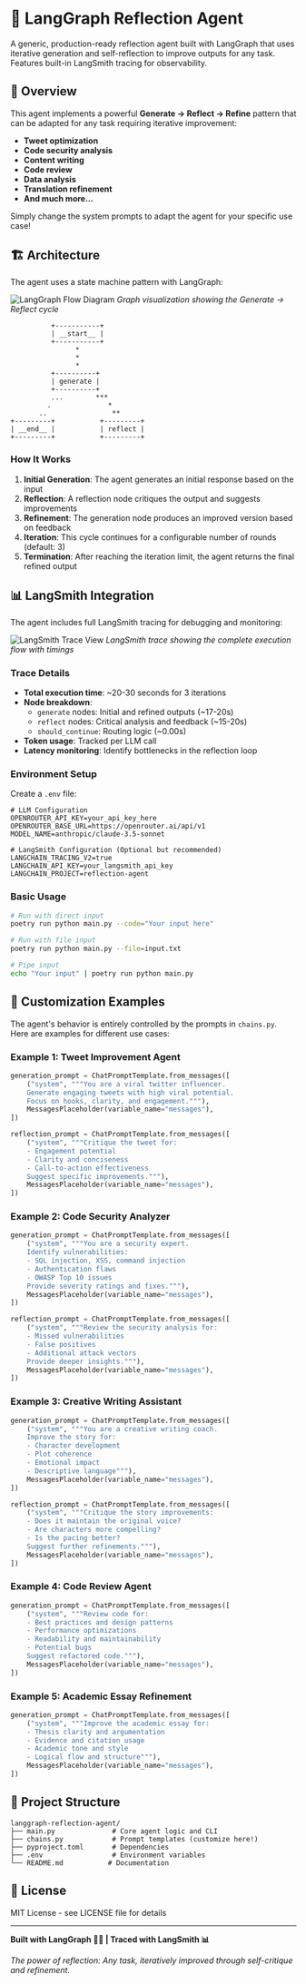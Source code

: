 # 🔄 LangGraph Reflection Agent

A generic, production-ready reflection agent built with LangGraph that uses iterative generation and self-reflection to improve outputs for any task. Features built-in LangSmith tracing for observability.

## 🎯 Overview

This agent implements a powerful **Generate → Reflect → Refine** pattern that can be adapted for any task requiring iterative improvement:
- **Tweet optimization**
- **Code security analysis**
- **Content writing**
- **Code review**
- **Data analysis**
- **Translation refinement**
- **And much more...**

Simply change the system prompts to adapt the agent for your specific use case!

## 🏗️ Architecture

The agent uses a state machine pattern with LangGraph:

![LangGraph Flow Diagram](langgraph-flow.png)
*Graph visualization showing the Generate → Reflect cycle*

```
          +-----------+
          | __start__ |
          +-----------+
                *
                *
                *
          +----------+
          | generate |
          +----------+
          ...        ***
         .              *
       ..                **
+---------+           +---------+
| __end__ |           | reflect |
+---------+           +---------+
```

### How It Works

1. **Initial Generation**: The agent generates an initial response based on the input
2. **Reflection**: A reflection node critiques the output and suggests improvements
3. **Refinement**: The generation node produces an improved version based on feedback
4. **Iteration**: This cycle continues for a configurable number of rounds (default: 3)
5. **Termination**: After reaching the iteration limit, the agent returns the final refined output

## 📊 LangSmith Integration

The agent includes full LangSmith tracing for debugging and monitoring:

![LangSmith Trace View](langsmith-trace.png)
*LangSmith trace showing the complete execution flow with timings*

### Trace Details
- **Total execution time**: ~20-30 seconds for 3 iterations
- **Node breakdown**:
  - `generate` nodes: Initial and refined outputs (~17-20s)
  - `reflect` nodes: Critical analysis and feedback (~15-20s)
  - `should_continue`: Routing logic (~0.00s)
- **Token usage**: Tracked per LLM call
- **Latency monitoring**: Identify bottlenecks in the reflection loop

### Environment Setup

Create a `.env` file:
```env
# LLM Configuration
OPENROUTER_API_KEY=your_api_key_here
OPENROUTER_BASE_URL=https://openrouter.ai/api/v1
MODEL_NAME=anthropic/claude-3.5-sonnet

# LangSmith Configuration (Optional but recommended)
LANGCHAIN_TRACING_V2=true
LANGCHAIN_API_KEY=your_langsmith_api_key
LANGCHAIN_PROJECT=reflection-agent
```

### Basic Usage

```bash
# Run with direct input
poetry run python main.py --code="Your input here"

# Run with file input
poetry run python main.py --file=input.txt

# Pipe input
echo "Your input" | poetry run python main.py
```

## 🎨 Customization Examples

The agent's behavior is entirely controlled by the prompts in `chains.py`. Here are examples for different use cases:

### Example 1: Tweet Improvement Agent

```python
generation_prompt = ChatPromptTemplate.from_messages([
    ("system", """You are a viral twitter influencer.
    Generate engaging tweets with high viral potential.
    Focus on hooks, clarity, and engagement."""),
    MessagesPlaceholder(variable_name="messages"),
])

reflection_prompt = ChatPromptTemplate.from_messages([
    ("system", """Critique the tweet for:
    - Engagement potential
    - Clarity and conciseness
    - Call-to-action effectiveness
    Suggest specific improvements."""),
    MessagesPlaceholder(variable_name="messages"),
])
```

### Example 2: Code Security Analyzer

```python
generation_prompt = ChatPromptTemplate.from_messages([
    ("system", """You are a security expert.
    Identify vulnerabilities:
    - SQL injection, XSS, command injection
    - Authentication flaws
    - OWASP Top 10 issues
    Provide severity ratings and fixes."""),
    MessagesPlaceholder(variable_name="messages"),
])

reflection_prompt = ChatPromptTemplate.from_messages([
    ("system", """Review the security analysis for:
    - Missed vulnerabilities
    - False positives
    - Additional attack vectors
    Provide deeper insights."""),
    MessagesPlaceholder(variable_name="messages"),
])
```

### Example 3: Creative Writing Assistant

```python
generation_prompt = ChatPromptTemplate.from_messages([
    ("system", """You are a creative writing coach.
    Improve the story for:
    - Character development
    - Plot coherence
    - Emotional impact
    - Descriptive language"""),
    MessagesPlaceholder(variable_name="messages"),
])

reflection_prompt = ChatPromptTemplate.from_messages([
    ("system", """Critique the story improvements:
    - Does it maintain the original voice?
    - Are characters more compelling?
    - Is the pacing better?
    Suggest further refinements."""),
    MessagesPlaceholder(variable_name="messages"),
])
```

### Example 4: Code Review Agent

```python
generation_prompt = ChatPromptTemplate.from_messages([
    ("system", """Review code for:
    - Best practices and design patterns
    - Performance optimizations
    - Readability and maintainability
    - Potential bugs
    Suggest refactored code."""),
    MessagesPlaceholder(variable_name="messages"),
])
```

### Example 5: Academic Essay Refinement

```python
generation_prompt = ChatPromptTemplate.from_messages([
    ("system", """Improve the academic essay for:
    - Thesis clarity and argumentation
    - Evidence and citation usage
    - Academic tone and style
    - Logical flow and structure"""),
    MessagesPlaceholder(variable_name="messages"),
])
```

## 📁 Project Structure

```
langgraph-reflection-agent/
├── main.py              # Core agent logic and CLI
├── chains.py            # Prompt templates (customize here!)
├── pyproject.toml       # Dependencies
├── .env                 # Environment variables
└── README.md           # Documentation
```

## 📄 License

MIT License - see LICENSE file for details

---

**Built with LangGraph 🦜🔗 | Traced with LangSmith 📊**

*The power of reflection: Any task, iteratively improved through self-critique and refinement.*
